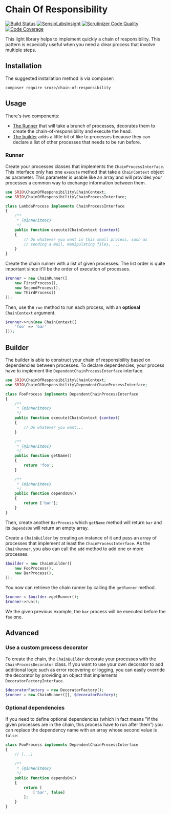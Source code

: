 # Chain Of Responsibility

[![Build Status](https://travis-ci.org/sroze/ChainOfResponsibility.svg?branch=master)](https://travis-ci.org/sroze/ChainOfResponsibility)
[![SensioLabsInsight](https://insight.sensiolabs.com/projects/7ca0f072-4b1b-47da-b68c-509085366caf/mini.png)](https://insight.sensiolabs.com/projects/7ca0f072-4b1b-47da-b68c-509085366caf)
[![Scrutinizer Code Quality](https://scrutinizer-ci.com/g/sroze/ChainOfResponsibility/badges/quality-score.png?b=master)](https://scrutinizer-ci.com/g/sroze/ChainOfResponsibility/?branch=master)
[![Code Coverage](https://scrutinizer-ci.com/g/sroze/ChainOfResponsibility/badges/coverage.png?b=master)](https://scrutinizer-ci.com/g/sroze/ChainOfResponsibility/?branch=master)

This light library helps to implement quickly a chain of responsibility. This pattern is especially useful when
you need a clear process that involve multiple steps.

## Installation

The suggested installation method is via composer:

```
composer require sroze/chain-of-responsibility
```

## Usage

There's two components:
- [The Runner](#runner) that will take a brunch of processes, decorates them to create the chain-of-responsibility and
  execute the head.
- [The builder](#builder) adds a little bit of like to processes because they can declare a list of other processes that
  needs to be run before.

### Runner

Create your processes classes that implements the `ChainProcessInterface`. This interface only has one `execute` method
that take a `ChainContext` object as parameter. This parameter is usable like an array and will provides your processes
a common way to exchange information between them.

```php
use SRIO\ChainOfResponsibility\ChainContext;
use SRIO\ChainOfResponsibility\ChainProcessInterface;

class LambdaProcess implements ChainProcessInterface
{
    /**
     * {@inheritdoc}
     */
    public function execute(ChainContext $context)
    {
        // Do whatever you want in this small process, such as
        // sending a mail, manipulating files, ...
    }
}
```

Create the chain runner with a list of given processes. The list order is quite important since it'll be the order of
execution of processes.

```php
$runner = new ChainRunner([
    new FirstProcess(),
    new SecondProcess(),
    new ThirdProcess()
]);
```

Then, use the `run` method to run each process, with an **optional** `ChainContext` argument.
```php
$runner->run(new ChainContext([
    'foo' => 'bar'
]));
```

## Builder

The builder is able to construct your chain of responsibility based on dependencies between processes. To declare 
dependencies, your process have to implement the `DependentChainProcessInterface` interface.

```php
use SRIO\ChainOfResponsibility\ChainContext;
use SRIO\ChainOfResponsibility\DependentChainProcessInterface;

class FooProcess implements DependentChainProcessInterface
{
    /**
     * {@inheritdoc}
     */
    public function execute(ChainContext $context)
    {
        // Do whatever you want...
    }

    /**
     * {@inheritdoc}
     */
    public function getName()
    {
        return 'foo';
    }

    /**
     * {@inheritdoc}
     */
    public function dependsOn()
    {
        return ['bar'];
    }
}
```

Then, create another `BarProcess` which `getName` method will return `bar` and its `dependsOn` will return an empty
array.

Create a `ChainBuilder` by creating an instance of it and pass an array of processes that implement at least the
`ChainProcessInterface`. As the `ChainRunner`, you also can call the `add` method to add one or more processes.
```php
$builder = new ChainBuilder([
    new FooProcess(),
    new BarProcess(),
]);
```

You now can retrieve the chain runner by calling the `getRunner` method.
```php
$runner = $builder->getRunner();
$runner->run();
```

We the given previous example, the `bar` process will be executed before the `foo` one.

## Advanced

### Use a custom process decorator

To create the chain, the `ChainBuilder` decorate your processes with the `ChainProcessDecorator` class. If you want to
use your own decorator to add additional logic such as error recovering or logging, you can easily override the decorator
by providing an object that implements `DecoratorFactoryInterface`.

```php
$decoratorFactory = new DecoratorFactory();
$runner = new ChainRunner([], $decoratorFactory);
```

### Optional dependencies

If you need to define optional dependencies (which in fact means "if the given processes are in the chain, this process
have to run after them") you can replace the dependency name with an array whose second value is `false`:

```php
class FooProcess implements DependentChainProcessInterface
{
    // [...]
    
    /**
     * {@inheritdoc}
     */
    public function dependsOn()
    {
        return [
            ['bar', false]
        ];
    }
}
```
